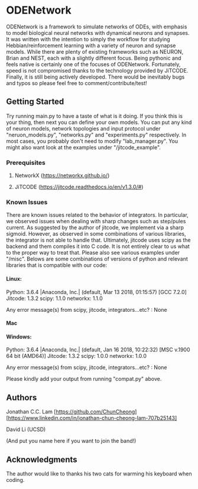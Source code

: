 # ODENetwork

ODENetwork is a framework to simulate networks of ODEs, with emphasis to
model biological neural networks with dynamical neurons and synapses.
It was written with the intention to simply the workflow for studying  
Hebbian/reinforcement learning with a variety of neuron and synapse models.
While there are plenty of existing frameworks such as NEURON,
Brian and NEST, each with a slightly different focus. Being pythonic and feels
native is certainly one of the focuses of ODENetwork. Fortunately, speed is not
compromised thanks to the technology provided by JiTCODE. Finally, it is still
being actively developed. There would be inevitably bugs and typos so please
feel free to comment/contribute/test!


## Getting Started

Try running main.py to have a taste of what is it doing. If you think this is
your thing, then next you can define your own models.
You can put any kind of neuron models, network topologies and input protocol
under "neruon_models.py", "networks.py" and "experiments.py" respectively. In
most cases, you probably don't need to modify "lab_manager.py".
You might also want look at the examples under "/jitcode_example".


### Prerequisites

1. NetworkX (https://networkx.github.io/)

2. JiTCODE (https://jitcode.readthedocs.io/en/v1.3.0/#)

### Known Issues

There are known issues related to the behavior of integrators.
In particular, we observed issues when dealing with sharp changes such as
step/pules current. As suggested by the author of jitcode, we implement via a
sharp sigmoid. However, as observed in some combinations of various libraries,
the integrator is not able to handle that. Ultimately, jitcode uses scipy as
the backend and them compiles it into C code. It is not entirely clear to us
what to the proper way to treat that. Please also see various examples under
"/misc". Belows are some combinations of versions of python and relevant
libraries that is compatible with our code:

#### Linux:

Python: 3.6.4 |Anaconda, Inc.| (default, Mar 13 2018, 01:15:57)
[GCC 7.2.0]
Jitcode: 1.3.2
scipy: 1.1.0
networkx: 1.1.0

Any error message(s) from scipy, jitcode, integrators...etc? : None

#### Mac

#### Windows:

Python: 3.6.4 |Anaconda, Inc.| (default, Jan 16 2018, 10:22:32) [MSC v.1900 64 bit (AMD64)]
Jitcode: 1.3.2
scipy: 1.0.0
networkx: 1.0.0

Any error message(s) from scipy, jitcode, integrators...etc? : None

Please kindly add your output from running "compat.py" above.


## Authors

Jonathan C.C. Lam [https://github.com/ChunCheong]
[https://www.linkedin.com/in/jonathan-chun-cheong-lam-707b25143]

David Li (UCSD)

(And put you name here if you want to join the band!)


## Acknowledgments

The author would like to thanks his two cats for warming his keyboard when
coding.
